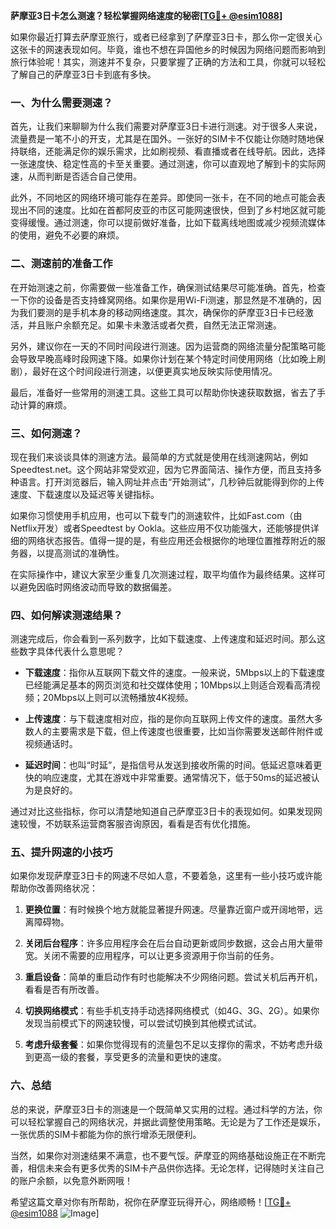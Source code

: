 **萨摩亚3日卡怎么测速？轻松掌握网络速度的秘密[[TG💪+ @esim1088](https://t.me/s/esim1088)]**

如果你最近打算去萨摩亚旅行，或者已经拿到了萨摩亚3日卡，那么你一定很关心这张卡的网速表现如何。毕竟，谁也不想在异国他乡的时候因为网络问题而影响到旅行体验呢！其实，测速并不复杂，只要掌握了正确的方法和工具，你就可以轻松了解自己的萨摩亚3日卡到底有多快。

### **一、为什么需要测速？**
首先，让我们来聊聊为什么我们需要对萨摩亚3日卡进行测速。对于很多人来说，流量费是一笔不小的开支，尤其是在国外。一张好的SIM卡不仅能让你随时随地保持联络，还能满足你的娱乐需求，比如刷视频、看直播或者在线导航。因此，选择一张速度快、稳定性高的卡至关重要。通过测速，你可以直观地了解到卡的实际网速，从而判断是否适合自己使用。

此外，不同地区的网络环境可能存在差异。即使同一张卡，在不同的地点可能会表现出不同的速度。比如在首都阿皮亚的市区可能网速很快，但到了乡村地区就可能变得缓慢。通过测速，你可以提前做好准备，比如下载离线地图或减少视频流媒体的使用，避免不必要的麻烦。

### **二、测速前的准备工作**
在开始测速之前，你需要做一些准备工作，确保测试结果尽可能准确。首先，检查一下你的设备是否支持蜂窝网络。如果你是用Wi-Fi测速，那显然是不准确的，因为我们要测的是手机本身的移动网络速度。其次，确保你的萨摩亚3日卡已经激活，并且账户余额充足。如果卡未激活或者欠费，自然无法正常测速。

另外，建议你在一天的不同时间段进行测速。因为运营商的网络流量分配策略可能会导致早晚高峰时段网速下降。如果你计划在某个特定时间使用网络（比如晚上刷剧），最好在这个时间段进行测速，以便更真实地反映实际使用情况。

最后，准备好一些常用的测速工具。这些工具可以帮助你快速获取数据，省去了手动计算的麻烦。

### **三、如何测速？**
现在我们来谈谈具体的测速方法。最简单的方式就是使用在线测速网站，例如Speedtest.net。这个网站非常受欢迎，因为它界面简洁、操作方便，而且支持多种语言。打开浏览器后，输入网址并点击“开始测试”，几秒钟后就能得到你的上传速度、下载速度以及延迟等关键指标。

如果你习惯使用手机应用，也可以下载专门的测速软件，比如Fast.com（由Netflix开发）或者Speedtest by Ookla。这些应用不仅功能强大，还能够提供详细的网络状态报告。值得一提的是，有些应用还会根据你的地理位置推荐附近的服务器，以提高测试的准确性。

在实际操作中，建议大家至少重复几次测速过程，取平均值作为最终结果。这样可以避免因临时网络波动而导致的数据偏差。

### **四、如何解读测速结果？**
测速完成后，你会看到一系列数字，比如下载速度、上传速度和延迟时间。那么这些数字具体代表什么意思呢？

- **下载速度**：指你从互联网下载文件的速度。一般来说，5Mbps以上的下载速度已经能满足基本的网页浏览和社交媒体使用；10Mbps以上则适合观看高清视频；20Mbps以上则可以流畅播放4K视频。
  
- **上传速度**：与下载速度相对应，指的是你向互联网上传文件的速度。虽然大多数人的主要需求是下载，但上传速度也很重要，比如当你需要发送邮件附件或视频通话时。

- **延迟时间**：也叫“时延”，是指信号从发送到接收所需的时间。低延迟意味着更快的响应速度，尤其在游戏中非常重要。通常情况下，低于50ms的延迟被认为是良好的。

通过对比这些指标，你可以清楚地知道自己萨摩亚3日卡的表现如何。如果发现网速较慢，不妨联系运营商客服咨询原因，看看是否有优化措施。

### **五、提升网速的小技巧**
如果你发现萨摩亚3日卡的网速不尽如人意，不要着急，这里有一些小技巧或许能帮助你改善网络状况：

1. **更换位置**：有时候换个地方就能显著提升网速。尽量靠近窗户或开阔地带，远离障碍物。
   
2. **关闭后台程序**：许多应用程序会在后台自动更新或同步数据，这会占用大量带宽。关闭不需要的应用程序，可以让更多资源用于你当前的任务。

3. **重启设备**：简单的重启动作有时也能解决不少网络问题。尝试关机后再开机，看看是否有所改善。

4. **切换网络模式**：有些手机支持手动选择网络模式（如4G、3G、2G）。如果你发现当前模式下的网速较慢，可以尝试切换到其他模式试试。

5. **考虑升级套餐**：如果你觉得现有的流量包不足以支撑你的需求，不妨考虑升级到更高一级的套餐，享受更多的流量和更快的速度。

### **六、总结**
总的来说，萨摩亚3日卡的测速是一个既简单又实用的过程。通过科学的方法，你可以轻松掌握自己的网络状况，并据此调整使用策略。无论是为了工作还是娱乐，一张优质的SIM卡都能为你的旅行增添无限便利。

当然，如果你对测速结果不满意，也不要气馁。萨摩亚的网络基础设施正在不断完善，相信未来会有更多优秀的SIM卡产品供你选择。无论怎样，记得随时关注自己的账户余额，以免意外断网哦！

希望这篇文章对你有所帮助，祝你在萨摩亚玩得开心，网络顺畅！[[TG💪+ @esim1088](https://t.me/s/esim1088) ![Image](https://i.postimg.cc/4NQfJmqS/Snipaste-2025-05-13-00-14-12.png)]